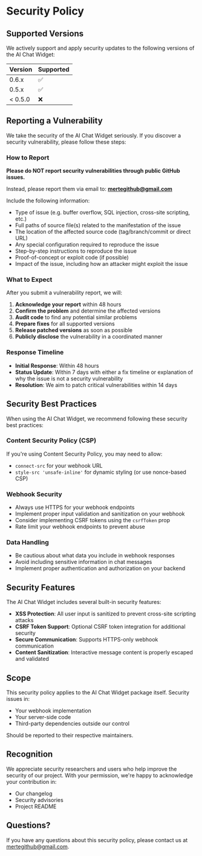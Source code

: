 # Security Policy

## Supported Versions

We actively support and apply security updates to the following versions of the AI Chat Widget:

| Version | Supported          |
| ------- | ------------------ |
| 0.6.x   | :white_check_mark: |
| 0.5.x   | :white_check_mark: |
| < 0.5.0 | :x:                |

## Reporting a Vulnerability

We take the security of the AI Chat Widget seriously. If you discover a security vulnerability, please follow these steps:

### How to Report

**Please do NOT report security vulnerabilities through public GitHub issues.**

Instead, please report them via email to: **[mertegithub@gmail.com](mailto:mertegithub@gmail.com)**

Include the following information:

- Type of issue (e.g. buffer overflow, SQL injection, cross-site scripting, etc.)
- Full paths of source file(s) related to the manifestation of the issue
- The location of the affected source code (tag/branch/commit or direct URL)
- Any special configuration required to reproduce the issue
- Step-by-step instructions to reproduce the issue
- Proof-of-concept or exploit code (if possible)
- Impact of the issue, including how an attacker might exploit the issue

### What to Expect

After you submit a vulnerability report, we will:

1. **Acknowledge your report** within 48 hours
2. **Confirm the problem** and determine the affected versions
3. **Audit code** to find any potential similar problems
4. **Prepare fixes** for all supported versions
5. **Release patched versions** as soon as possible
6. **Publicly disclose** the vulnerability in a coordinated manner

### Response Timeline

- **Initial Response**: Within 48 hours
- **Status Update**: Within 7 days with either a fix timeline or explanation of why the issue is not a security vulnerability
- **Resolution**: We aim to patch critical vulnerabilities within 14 days

## Security Best Practices

When using the AI Chat Widget, we recommend following these security best practices:

### Content Security Policy (CSP)

If you're using Content Security Policy, you may need to allow:

- `connect-src` for your webhook URL
- `style-src 'unsafe-inline'` for dynamic styling (or use nonce-based CSP)

### Webhook Security

- Always use HTTPS for your webhook endpoints
- Implement proper input validation and sanitization on your webhook
- Consider implementing CSRF tokens using the `csrfToken` prop
- Rate limit your webhook endpoints to prevent abuse

### Data Handling

- Be cautious about what data you include in webhook responses
- Avoid including sensitive information in chat messages
- Implement proper authentication and authorization on your backend

## Security Features

The AI Chat Widget includes several built-in security features:

- **XSS Protection**: All user input is sanitized to prevent cross-site scripting attacks
- **CSRF Token Support**: Optional CSRF token integration for additional security
- **Secure Communication**: Supports HTTPS-only webhook communication
- **Content Sanitization**: Interactive message content is properly escaped and validated

## Scope

This security policy applies to the AI Chat Widget package itself. Security issues in:

- Your webhook implementation
- Your server-side code
- Third-party dependencies outside our control

Should be reported to their respective maintainers.

## Recognition

We appreciate security researchers and users who help improve the security of our project. With your permission, we're happy to acknowledge your contribution in:

- Our changelog
- Security advisories
- Project README

## Questions?

If you have any questions about this security policy, please contact us at [mertegithub@gmail.com](mailto:mertegithub@gmail.com).
